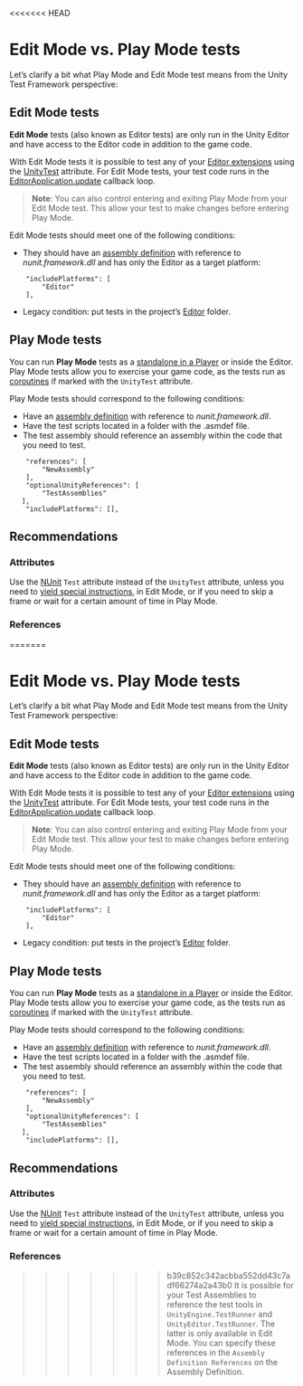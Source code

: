 <<<<<<< HEAD
# Edit Mode vs. Play Mode tests

Let’s clarify a bit what Play Mode and Edit Mode test means from the Unity Test Framework perspective: 

## Edit Mode tests

**Edit Mode** tests (also known as Editor tests) are only run in the Unity Editor and have access to the Editor code in addition to the game code.

With Edit Mode tests it is possible to test any of your [Editor extensions](https://docs.unity3d.com/Manual/ExtendingTheEditor.html) using the [UnityTest](./reference-attribute-unitytest.md) attribute. For Edit Mode tests, your test code runs in the [EditorApplication.update](https://docs.unity3d.com/ScriptReference/EditorApplication-update.html) callback loop. 

> **Note**: You can also control entering and exiting Play Mode from your Edit Mode test. This allow your test to make changes before entering Play Mode.

Edit Mode tests should meet one of the following conditions:

* They should have an [assembly definition](./workflow-create-test-assembly.md) with reference to *nunit.framework.dll* and has only the Editor as a target platform:

```assembly
    "includePlatforms": [
        "Editor"
    ],
```

* Legacy condition: put tests in the project’s [Editor](https://docs.unity3d.com/Manual/SpecialFolders.html) folder.

## Play Mode tests

You can run **Play Mode** tests as a [standalone in a Player](./workflow-run-playmode-test-standalone.md) or inside the Editor. Play Mode tests allow you to exercise your game code, as the tests run as [coroutines](https://docs.unity3d.com/ScriptReference/Coroutine.html) if marked with the `UnityTest` attribute. 

Play Mode tests should correspond to the following conditions:

* Have an [assembly definition](./workflow-create-test-assembly.md) with reference to *nunit.framework.dll*. 
* Have the test scripts located in a folder with the .asmdef file.
* The test assembly should reference an assembly within the code that you need to test.

```assembly
    "references": [
        "NewAssembly"
    ],
    "optionalUnityReferences": [
        "TestAssemblies"
   ],
    "includePlatforms": [],
```

## Recommendations

### Attributes

Use the [NUnit](http://www.nunit.org/) `Test` attribute instead of the `UnityTest` attribute, unless you need to [yield special instructions](./reference-custom-yield-instructions.md), in Edit Mode, or if you need to skip a frame or wait for a certain amount of time in Play Mode.

### References

=======
# Edit Mode vs. Play Mode tests

Let’s clarify a bit what Play Mode and Edit Mode test means from the Unity Test Framework perspective: 

## Edit Mode tests

**Edit Mode** tests (also known as Editor tests) are only run in the Unity Editor and have access to the Editor code in addition to the game code.

With Edit Mode tests it is possible to test any of your [Editor extensions](https://docs.unity3d.com/Manual/ExtendingTheEditor.html) using the [UnityTest](./reference-attribute-unitytest.md) attribute. For Edit Mode tests, your test code runs in the [EditorApplication.update](https://docs.unity3d.com/ScriptReference/EditorApplication-update.html) callback loop. 

> **Note**: You can also control entering and exiting Play Mode from your Edit Mode test. This allow your test to make changes before entering Play Mode.

Edit Mode tests should meet one of the following conditions:

* They should have an [assembly definition](./workflow-create-test-assembly.md) with reference to *nunit.framework.dll* and has only the Editor as a target platform:

```assembly
    "includePlatforms": [
        "Editor"
    ],
```

* Legacy condition: put tests in the project’s [Editor](https://docs.unity3d.com/Manual/SpecialFolders.html) folder.

## Play Mode tests

You can run **Play Mode** tests as a [standalone in a Player](./workflow-run-playmode-test-standalone.md) or inside the Editor. Play Mode tests allow you to exercise your game code, as the tests run as [coroutines](https://docs.unity3d.com/ScriptReference/Coroutine.html) if marked with the `UnityTest` attribute. 

Play Mode tests should correspond to the following conditions:

* Have an [assembly definition](./workflow-create-test-assembly.md) with reference to *nunit.framework.dll*. 
* Have the test scripts located in a folder with the .asmdef file.
* The test assembly should reference an assembly within the code that you need to test.

```assembly
    "references": [
        "NewAssembly"
    ],
    "optionalUnityReferences": [
        "TestAssemblies"
   ],
    "includePlatforms": [],
```

## Recommendations

### Attributes

Use the [NUnit](http://www.nunit.org/) `Test` attribute instead of the `UnityTest` attribute, unless you need to [yield special instructions](./reference-custom-yield-instructions.md), in Edit Mode, or if you need to skip a frame or wait for a certain amount of time in Play Mode.

### References

>>>>>>> b39c852c342acbba552dd43c7adf66274a2a43b0
It is possible for your Test Assemblies to reference the test tools in `UnityEngine.TestRunner` and `UnityEditor.TestRunner`. The latter is only available in Edit Mode. You can specify these references in the `Assembly Definition References` on the Assembly Definition.